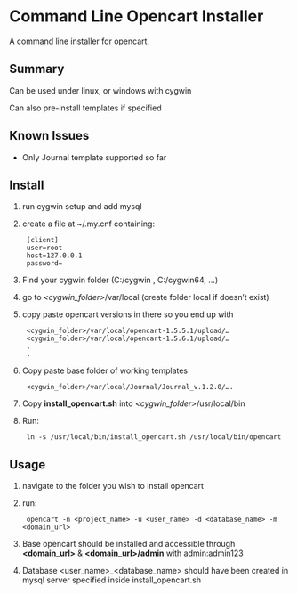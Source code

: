 Command Line Opencart Installer
=====================

A command line installer for opencart.


Summary
-------

Can be used under linux, or windows with cygwin

Can also pre-install templates if specified


Known Issues
------------

* Only Journal template supported so far


Install
----------

1. run cygwin setup and add mysql
2. create a file at ~/.my.cnf containing:

		[client] 
		user=root 
		host=127.0.0.1 
		password= 

3. Find your cygwin folder (C:/cygwin , C:/cygwin64, …)
4. go to *&lt;cygwin_folder&gt;*/var/local (create folder local if doesn’t exist)
5. copy paste opencart versions in there so you end up with  

		<cygwin_folder>/var/local/opencart-1.5.5.1/upload/…
		<cygwin_folder>/var/local/opencart-1.5.6.1/upload/…
		.
		.
6. Copy paste base folder of working templates  

		<cygwin_folder>/var/local/Journal/Journal_v.1.2.0/….

7. Copy **install\_opencart.sh** into *&lt;cygwin_folder&gt;*/usr/local/bin
8. Run:  

		ln -s /usr/local/bin/install_opencart.sh /usr/local/bin/opencart

Usage
-----
1. navigate to the folder you wish to install opencart
2. run:  

		opencart -n <project_name> -u <user_name> -d <database_name> -m <domain_url>

3. Base opencart should be installed and accessible through __&lt;domain\_url&gt;__ & __&lt;domain\_url&gt;/admin__ with admin:admin123
4. Database &lt;user\_name&gt;\_&lt;database\_name&gt; should have been created in mysql server specified inside install_opencart.sh

[install]: https://docs.google.com/document/d/14GHVib5uDEse9umzujvx029XewbnuzGKrqpfv-TAwoM/edit